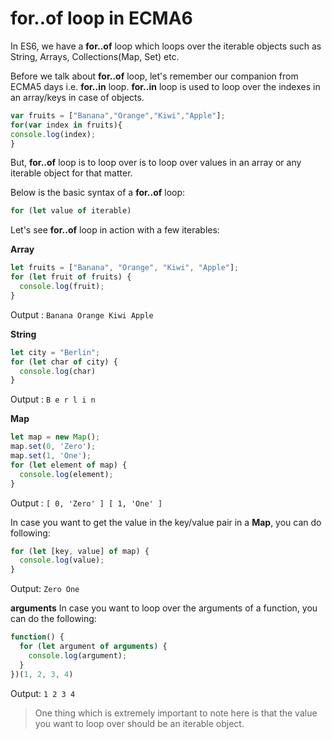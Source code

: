 # for..of loop in ECMA6

In ES6, we have a **for..of** loop which loops over the iterable objects such as String, Arrays, Collections(Map, Set) etc.

Before we talk about **for..of** loop, let's remember our companion from ECMA5 days i.e. **for..in** loop. **for..in** loop is used to loop over the indexes
in an array/keys in case of objects.

```Javascript
var fruits = ["Banana","Orange","Kiwi","Apple"];
for(var index in fruits){
console.log(index);
}
```

But, **for..of** loop is to loop over is to loop over values in an array or any iterable
object for that matter.

Below is the basic syntax of a **for..of** loop:

```Javascript
for (let value of iterable)
```

Let's see **for..of** loop in action with a few iterables:

**Array**

```Javascript
let fruits = ["Banana", "Orange", "Kiwi", "Apple"];
for (let fruit of fruits) {
  console.log(fruit);
}
```

Output : ```Banana
                                         Orange
                                         Kiwi
                                         Apple```
                                         
**String**

```Javascript
let city = "Berlin";
for (let char of city) {
  console.log(char)
}
```
Output : ```B
            e
            r
            l
            i
            n```

**Map**

```Javascript
let map = new Map();
map.set(0, 'Zero');
map.set(1, 'One');
for (let element of map) {
  console.log(element);
}
```
Output : ```[ 0, 'Zero' ]
            [ 1, 'One' ]```

In case you want to get the value in the key/value pair in a **Map**, you can do following:

```Javascript
for (let [key, value] of map) {
  console.log(value);
}
```

Output: ```Zero
           One```

**arguments**
In case you want to loop over the arguments of a function, you can do the following:

```Javascript
function() {
  for (let argument of arguments) {
    console.log(argument);
  }
})(1, 2, 3, 4)
```

Output: ```1
           2
           3
           4```
           
> One thing which is extremely important to note here is that the value you want to loop over should be an 
iterable object. 


